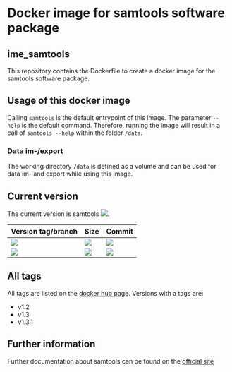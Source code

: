 # Docker image for samtools software package
## ime_samtools
This repository contains the Dockerfile to create a docker image for the samtools software package.

## Usage of this docker image
Calling `samtools` is the default entrypoint of this image. The parameter `--help` is the default command. Therefore, running the image will result in a call of `samtools --help` within the folder `/data`.
### Data im-/export
The working directory `/data` is defined as a volume and can be used for data im- and export while using this image.

## Current version
The current version is samtools [![](https://images.microbadger.com/badges/version/greatfireball/ime_samtools:v1.3.1.svg)](https://microbadger.com/images/greatfireball/ime_samtools:v1.3.1 "Get your own version badge on microbadger.com").

| Version tag/branch | Size | Commit |
|-|-|-|
| [![](https://images.microbadger.com/badges/version/greatfireball/ime_samtools:v1.3.1.svg)](https://microbadger.com/images/greatfireball/ime_samtools:v1.3.1 "Get your own version badge on microbadger.com") | [![](https://images.microbadger.com/badges/image/greatfireball/ime_samtools:v1.3.1.svg)](https://microbadger.com/images/greatfireball/ime_samtools:v1.3.1 "Get your own image badge on microbadger.com") | [![](https://images.microbadger.com/badges/commit/greatfireball/ime_samtools:v1.3.1.svg)](https://microbadger.com/images/greatfireball/ime_samtools:v1.3.1 "Get your own commit badge on microbadger.com") |
| [![](https://images.microbadger.com/badges/version/greatfireball/ime_samtools:master.svg)](https://microbadger.com/images/greatfireball/ime_samtools:master "Get your own version badge on microbadger.com") | [![](https://images.microbadger.com/badges/image/greatfireball/ime_samtools:master.svg)](https://microbadger.com/images/greatfireball/ime_samtools:master "Get your own image badge on microbadger.com") | [![](https://images.microbadger.com/badges/commit/greatfireball/ime_samtools:master.svg)](https://microbadger.com/images/greatfireball/ime_samtools:master "Get your own commit badge on microbadger.com") |

## All tags
All tags are listed on the [docker hub page](https://hub.docker.com/r/greatfireball/ime_samtools/tags/). Versions with a tags are:
- v1.2
- v1.3
- v1.3.1

## Further information
Further documentation about samtools can be found on the [official site](http://www.htslib.org/doc/samtools.html)
